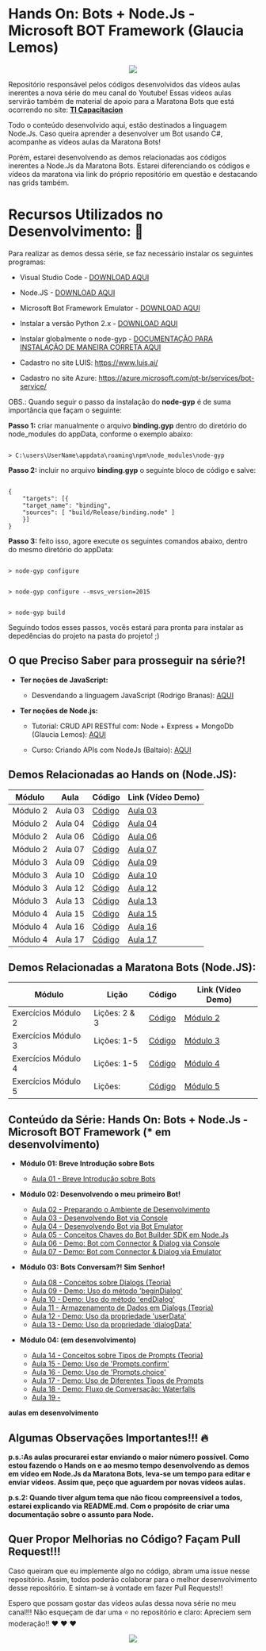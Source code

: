 # Hands On: Bots + Node.Js - Microsoft BOT Framework (Glaucia Lemos)

<p align="center">
  <img src="https://i.imgur.com/pA6SRQ6.gif"/>  
</p>

Repositório responsável pelos códigos desenvolvidos das vídeos aulas inerentes a nova série do meu canal do Youtube!
Essas vídeos aulas servirão também de material de apoio para a Maratona Bots que está ocorrendo no site: **[TI Capacitacion](https://ticapacitacion.com/curso/botspt/)**

Todo o conteúdo desenvolvido aqui, estão destinados a linguagem Node.Js. Caso queira aprender a desenvolver um Bot usando C#, acompanhe as vídeos aulas da Maratona Bots! 

Porém, estarei desenvolvendo as demos relacionadas aos códigos inerentes a Node.Js da Maratona Bots. Estarei diferenciando os códigos e vídeos da maratona via link do próprio repositório em questão e destacando nas grids também.

# Recursos Utilizados no Desenvolvimento: :rocket:

Para realizar as demos dessa série, se faz necessário instalar os seguintes programas:

* Visual Studio Code - [DOWNLOAD AQUI](https://code.visualstudio.com/)
* Node.JS - [DOWNLOAD AQUI](https://nodejs.org/en/)
* Microsoft Bot Framework Emulator - [DOWNLOAD AQUI](https://github.com/Microsoft/BotFramework-Emulator/releases
)
* Instalar a versão Python 2.x - [DOWNLOAD AQUI](https://www.python.org/downloads/)
* Instalar globalmente o node-gyp - [DOCUMENTAÇÃO PARA INSTALAÇÃO DE MANEIRA CORRETA AQUI](https://github.com/nodejs/node-gyp)

* Cadastro no site LUIS: https://www.luis.ai/
* Cadastro no site Azure: https://azure.microsoft.com/pt-br/services/bot-service/

OBS.: Quando seguir o passo da instalação do **node-gyp** é de suma importância que façam o seguinte:

**Passo 1:** criar manualmente o arquivo **binding.gyp** dentro do diretório do node_modules do appData, conforme o exemplo abaixo:

```

> C:\users\UserName\appdata\roaming\npm\node_modules\node-gyp

```

**Passo 2:** incluir no arquivo **binding.gyp** o seguinte bloco de código e salve:

```

{
    "targets": [{
    "target_name": "binding",
    "sources": [ "build/Release/binding.node" ]
    }]
}

```

**Passo 3:** feito isso, agore execute os seguintes comandos abaixo, dentro do mesmo diretório do appData:

```

> node-gyp configure

```

```

> node-gyp configure --msvs_version=2015

```

```

> node-gyp build

```

Seguindo todos esses passos, vocês estará para pronta para instalar as depedências do projeto na pasta do projeto! ;)


## O que Preciso Saber para prosseguir na série?!

* **Ter noções de JavaScript:**
    - Desvendando a linguagem JavaScript (Rodrigo Branas): [AQUI](https://www.youtube.com/playlist?list=PLQCmSnNFVYnT1-oeDOSBnt164802rkegc)


* **Ter noções de Node.js:**
    - Tutorial: CRUD API RESTful com: Node + Express + MongoDb (Glaucia Lemos): [AQUI](https://www.youtube.com/playlist?list=PLb2HQ45KP0WstF2TXsreWRv-WUr5tqzy1)

    - Curso: Criando APIs com NodeJs (Baltaio): [AQUI](https://www.youtube.com/playlist?list=PLHlHvK2lnJndvvycjBqQAbgEDqXxKLoqn)



## Demos Relacionadas ao Hands on (Node.JS):

| Módulo  | Aula | Código | Link (Vídeo Demo)  |
|---|---|---|---|
| Módulo 2  | Aula 03 | [Código](https://goo.gl/ac3FNV) | [Aula 03](https://goo.gl/WwScdc) | 
| Módulo 2  | Aula 04 | [Código](https://goo.gl/iV6vmY) | [Aula 04](https://goo.gl/KQX529) | 
| Módulo 2  | Aula 06 | [Código](https://goo.gl/31dBjr) | [Aula 06](https://youtu.be/ChuDIMqRSFc) | 
| Módulo 2  | Aula 07 | [Código](https://goo.gl/Sp1m7F) | [Aula 07](https://youtu.be/-pB48tj_9_w) | 
| Módulo 3  | Aula 09 | [Código](https://goo.gl/KtHNB3) | [Aula 09](https://youtu.be/sj_XvMzhiGw) | 
| Módulo 3  | Aula 10 | [Código](https://goo.gl/uB2pzn) | [Aula 10](https://youtu.be/5uJlHwbXZok) | 
| Módulo 3  | Aula 12 | [Código](https://goo.gl/L2ZkKq) | [Aula 12](https://youtu.be/yC831Q_BabI) | 
| Módulo 3  | Aula 13 | [Código](https://goo.gl/1YaqzN) | [Aula 13](https://youtu.be/AQFGpiB5MKY) | 
| Módulo 4  | Aula 15 | [Código](https://goo.gl/Kvsgiv) | [Aula 15](https://youtu.be/lj_bl8j4NRg) | 
| Módulo 4  | Aula 16 | [Código](https://goo.gl/KRv872) | [Aula 16](https://youtu.be/tLc02AQY4sg) | 
| Módulo 4  | Aula 17 | [Código](https://goo.gl/Tcwcam) | [Aula 17](https://youtu.be/urXta04b73U) | 


## Demos Relacionadas a Maratona Bots (Node.JS):


| Módulo  | Lição | Código | Link (Vídeo Demo)  |
|---|---|---|---|
| Exercícios Módulo 2  | Lições: 2 & 3 | [Código](https://goo.gl/KLXxH8)  | [Módulo 2](https://goo.gl/tUaTgD) | 
| Exercícios Módulo 3  | Lições: 1-5 | [Código](https://goo.gl/LeYgyb) | [Módulo 3](https://goo.gl/4411Cw) | 
| Exercícios Módulo 4  | Lições: 1-5 | [Código](https://goo.gl/DefmZ9) | [Módulo 4](https://goo.gl/ujHciH) | 
| Exercícios Módulo 5  | Lições:  | [Código]() | [Módulo 5](https://goo.gl/5xWbSq) | 

## Conteúdo da Série: Hands On: Bots + Node.Js - Microsoft BOT Framework  (* em desenvolvimento)

- **Módulo 01: Breve Introdução sobre Bots**
  * [Aula 01 - Breve Introdução sobre Bots](https://youtu.be/ziHcgSZ7j0Q)

- **Módulo 02: Desenvolvendo o meu primeiro Bot!**
  * [Aula 02 - Preparando o Ambiente de Desenvolvimento](https://youtu.be/jR9Tm0pT37M)
  * [Aula 03 - Desenvolvendo Bot via Console](https://youtu.be/rrKGqLYfKZE)
  * [Aula 04 - Desenvolvendo Bot via Bot Emulator](https://youtu.be/UJasDmv_ZYA)
  * [Aula 05 - Conceitos Chaves do Bot Builder SDK em Node.Js](https://youtu.be/Wd6lQqq54MQ)
  * [Aula 06 - Demo: Bot com Connector & Dialog via Console](https://youtu.be/ChuDIMqRSFc)
  * [Aula 07 - Demo: Bot com Connector & Dialog via Emulator](https://youtu.be/-pB48tj_9_w)

- **Módulo 03: Bots Conversam?! Sim Senhor!**
  * [Aula 08 - Conceitos sobre Dialogs (Teoria)](https://youtu.be/LmEtrYgOAEA)
  * [Aula 09 - Demo: Uso do método 'beginDialog'](https://youtu.be/sj_XvMzhiGw)
  * [Aula 10 - Demo: Uso do método 'endDialog'](https://youtu.be/5uJlHwbXZok)
  * [Aula 11 - Armazenamento de Dados em Dialogs (Teoria)](https://youtu.be/rq_8GJ34YMQ)
  * [Aula 12 - Demo: Uso da propriedade 'userData'](https://youtu.be/yC831Q_BabI)
  * [Aula 13 - Demo: Uso da propriedade 'dialogData'](https://youtu.be/AQFGpiB5MKY)

- **Módulo 04: (em desenvolvimento)**
  * [Aula 14 - Conceitos sobre Tipos de Prompts (Teoria)](https://youtu.be/88qWfHEsBDU)
  * [Aula 15 - Demo: Uso de 'Prompts.confirm'](https://youtu.be/lj_bl8j4NRg)
  * [Aula 16 - Demo: Uso de 'Prompts.choice'](https://youtu.be/tLc02AQY4sg)
  * [Aula 17 - Demo: Uso de Diferentes Tipos de Prompts](https://youtu.be/urXta04b73U)
  * [Aula 18 - Demo: Fluxo de Conversação: Waterfalls](https://youtu.be/YnwxjFJuowE)
  * [Aula 19 - ]()


**aulas em desenvolvimento**

## Algumas Observações Importantes!!! :fire:

**p.s.:As aulas procurarei estar enviando o maior número possível. Como estou fazendo o Hands on e ao mesmo tempo desenvolvendo as demos em vídeo em Node.Js da Maratona Bots, leva-se um tempo para editar e enviar vídeos. Assim que, peço que aguardem por novas vídeos aulas.**

**p.s.2: Quando tiver algum tema que não ficou compreensível a todos, estarei explicando via README.md. Com o propósito de criar uma documentação sobre o assunto para Node.**

## Quer Propor Melhorias no Código? Façam Pull Request!!! 
Caso queiram que eu implemente algo no código, abram uma issue nesse repositório. Assim, todos poderão colaborar para o melhor desenvolvimento desse repositório. E sintam-se à vontade em fazer Pull Requests!!


Espero que possam gostar das vídeos aulas dessa nova série no meu canal!!! Não esqueçam de dar uma :star: no repositório e claro: Apreciem sem moderação!! :heart: :heart: :heart:

<p align="center">
  <img src="https://i.imgur.com/dLSzYDT.gif"/>  
</p>


